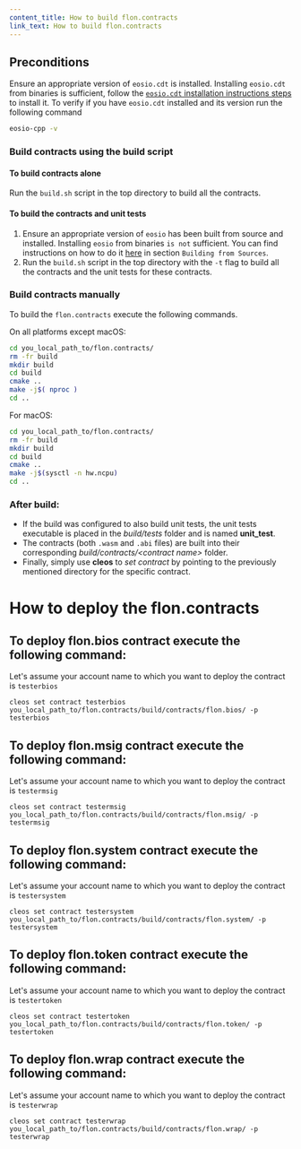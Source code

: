 ```yaml
---
content_title: How to build flon.contracts
link_text: How to build flon.contracts
---
```


## Preconditions
Ensure an appropriate version of `eosio.cdt` is installed. Installing `eosio.cdt` from binaries is sufficient, follow the [`eosio.cdt` installation instructions steps](https://developers.eos.io/manuals/eosio.cdt/latest/installation) to install it. To verify if you have `eosio.cdt` installed and its version run the following command

```sh
eosio-cpp -v
```

### Build contracts using the build script

#### To build contracts alone
Run the `build.sh` script in the top directory to build all the contracts.

#### To build the contracts and unit tests
1. Ensure an appropriate version of `eosio` has been built from source and installed. Installing `eosio` from binaries `is not` sufficient. You can find instructions on how to do it [here](https://developers.eos.io/manuals/eos/latest/install/build-from-source) in section `Building from Sources`.
2. Run the `build.sh` script in the top directory with the `-t` flag to build all the contracts and the unit tests for these contracts.

### Build contracts manually

To build the `flon.contracts` execute the following commands.

On all platforms except macOS:
```sh
cd you_local_path_to/flon.contracts/
rm -fr build
mkdir build
cd build
cmake ..
make -j$( nproc )
cd ..
```

For macOS:
```sh
cd you_local_path_to/flon.contracts/
rm -fr build
mkdir build
cd build
cmake ..
make -j$(sysctl -n hw.ncpu)
cd ..
```

### After build:
* If the build was configured to also build unit tests, the unit tests executable is placed in the _build/tests_ folder and is named __unit_test__.
* The contracts (both `.wasm` and `.abi` files) are built into their corresponding _build/contracts/\<contract name\>_ folder.
* Finally, simply use __cleos__ to _set contract_ by pointing to the previously mentioned directory for the specific contract.

# How to deploy the flon.contracts

## To deploy flon.bios contract execute the following command:
Let's assume your account name to which you want to deploy the contract is `testerbios`
```
cleos set contract testerbios you_local_path_to/flon.contracts/build/contracts/flon.bios/ -p testerbios
```

## To deploy flon.msig contract execute the following command:
Let's assume your account name to which you want to deploy the contract is `testermsig`
```
cleos set contract testermsig you_local_path_to/flon.contracts/build/contracts/flon.msig/ -p testermsig
```

## To deploy flon.system contract execute the following command:
Let's assume your account name to which you want to deploy the contract is `testersystem`
```
cleos set contract testersystem you_local_path_to/flon.contracts/build/contracts/flon.system/ -p testersystem
```

## To deploy flon.token contract execute the following command:
Let's assume your account name to which you want to deploy the contract is `testertoken`
```
cleos set contract testertoken you_local_path_to/flon.contracts/build/contracts/flon.token/ -p testertoken
```

## To deploy flon.wrap contract execute the following command:
Let's assume your account name to which you want to deploy the contract is `testerwrap`
```
cleos set contract testerwrap you_local_path_to/flon.contracts/build/contracts/flon.wrap/ -p testerwrap
```